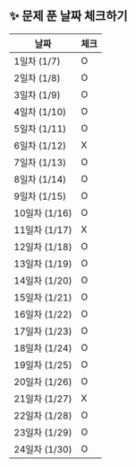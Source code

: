  ## ✨ 문제 푼 날짜 체크하기
| 날짜 | 체크 |
| --- | --- |
| 1일차 (1/7) | O |
| 2일차 (1/8) | O |
| 3일차 (1/9) | O |
| 4일차 (1/10) | O |
| 5일차 (1/11) | O |
| 6일차 (1/12) | X |
| 7일차 (1/13) | O |
| 8일차 (1/14) | O |
| 9일차 (1/15) | O |
| 10일차 (1/16) | O |
| 11일차 (1/17) | X |
| 12일차 (1/18) | O |
| 13일차 (1/19) | O |
| 14일차 (1/20) | O |
| 15일차 (1/21) | O |
| 16일차 (1/22) | O |
| 17일차 (1/23) | O |
| 18일차 (1/24) | O |
| 19일차 (1/25) | O |
| 20일차 (1/26) | O |
| 21일차 (1/27) | X |
| 22일차 (1/28) | O |
| 23일차 (1/29) | O |
| 24일차 (1/30) | O |